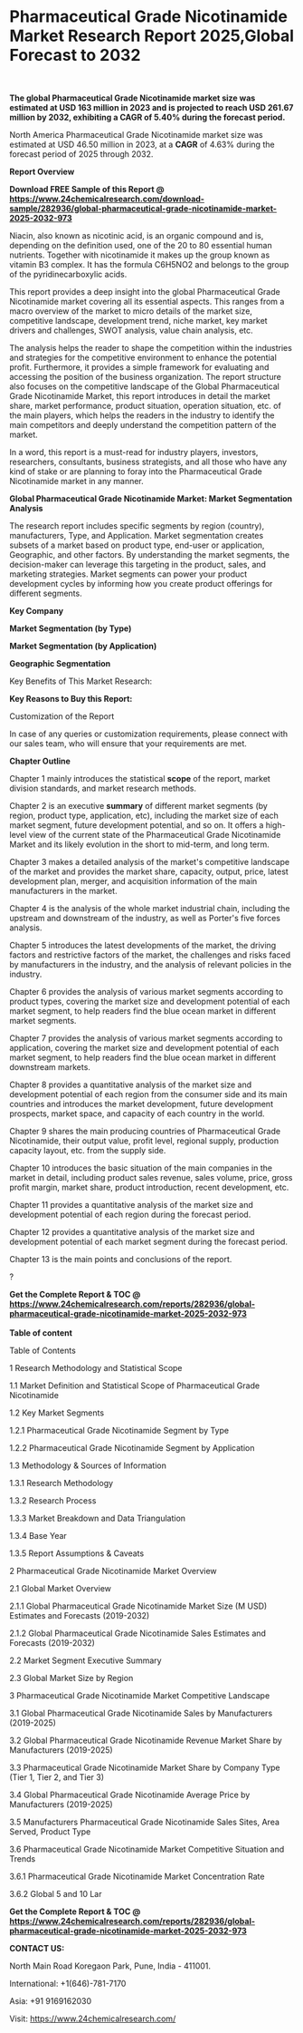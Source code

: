 <h1>Pharmaceutical Grade Nicotinamide Market Research Report 2025,Global Forecast to 2032</h1><br/><p><strong>The global Pharmaceutical Grade Nicotinamide market size was estimated at USD 163 million in 2023 and is projected to reach USD 261.67 million by 2032, exhibiting a <strong>CAGR</strong> of 5.40% during the forecast period.</strong></p><p>North America Pharmaceutical Grade Nicotinamide market size was estimated at USD 46.50 million in 2023, at a <strong>CAGR</strong> of 4.63% during the forecast period of 2025 through 2032.</p><p><strong>Report Overview</strong></p><div><b>Download FREE Sample of this Report @ <a href="https://www.24chemicalresearch.com/download-sample/282936/global-pharmaceutical-grade-nicotinamide-market-2025-2032-973">https://www.24chemicalresearch.com/download-sample/282936/global-pharmaceutical-grade-nicotinamide-market-2025-2032-973</a></b></div><p>Niacin, also known as nicotinic acid, is an organic compound and is, depending on the definition used, one of the 20 to 80 essential human nutrients. Together with nicotinamide it makes up the group known as vitamin B3 complex. It has the formula C6H5NO2 and belongs to the group of the pyridinecarboxylic acids.</p><p>This report provides a deep insight into the global Pharmaceutical Grade Nicotinamide market covering all its essential aspects. This ranges from a macro overview of the market to micro details of the market size, competitive landscape, development trend, niche market, key market drivers and challenges, SWOT analysis, value chain analysis, etc.</p><p>The analysis helps the reader to shape the competition within the industries and strategies for the competitive environment to enhance the potential profit. Furthermore, it provides a simple framework for evaluating and accessing the position of the business organization. The report structure also focuses on the competitive landscape of the Global Pharmaceutical Grade Nicotinamide Market, this report introduces in detail the market share, market performance, product situation, operation situation, etc. of the main players, which helps the readers in the industry to identify the main competitors and deeply understand the competition pattern of the market.</p><p>In a word, this report is a must-read for industry players, investors, researchers, consultants, business strategists, and all those who have any kind of stake or are planning to foray into the Pharmaceutical Grade Nicotinamide market in any manner.</p><p><strong>Global Pharmaceutical Grade Nicotinamide Market: Market Segmentation Analysis</strong></p><p>The research report includes specific segments by region (country), manufacturers, Type, and Application. Market segmentation creates subsets of a market based on product type, end-user or application, Geographic, and other factors. By understanding the market segments, the decision-maker can leverage this targeting in the product, sales, and marketing strategies. Market segments can power your product development cycles by informing how you create product offerings for different segments.</p><p><strong>Key Company</strong></p><p><strong>Market Segmentation (by Type)</strong></p><p><strong>Market Segmentation (<strong>by Application</strong>)</strong></p><p><strong>Geographic Segmentation</strong></p><p>Key Benefits of This Market Research:</p><p><strong>Key <strong>Reasons to Buy</strong> this Report:</strong></p><p>Customization of the Report</p><p>In case of any queries or customization requirements, please connect with our sales team, who will ensure that your requirements are met.</p><p><strong>Chapter Outline</strong></p><p>Chapter 1 mainly introduces the statistical <strong>scope</strong> of the report, market division standards, and market research methods.</p><p>Chapter 2 is an executive <strong>summary</strong> of different market segments (by region, product type, application, etc), including the market size of each market segment, future development potential, and so on. It offers a high-level view of the current state of the Pharmaceutical Grade Nicotinamide Market and its likely evolution in the short to mid-term, and long term.</p><p>Chapter 3 makes a detailed analysis of the market's competitive landscape of the market and provides the market share, capacity, output, price, latest development plan, merger, and acquisition information of the main manufacturers in the market.</p><p>Chapter 4 is the analysis of the whole market industrial chain, including the upstream and downstream of the industry, as well as Porter's five forces analysis.</p><p>Chapter 5 introduces the latest developments of the market, the driving factors and restrictive factors of the market, the challenges and risks faced by manufacturers in the industry, and the analysis of relevant policies in the industry.</p><p>Chapter 6 provides the analysis of various market segments according to product types, covering the market size and development potential of each market segment, to help readers find the blue ocean market in different market segments.</p><p>Chapter 7 provides the analysis of various market segments according to application, covering the market size and development potential of each market segment, to help readers find the blue ocean market in different downstream markets.</p><p>Chapter 8 provides a quantitative analysis of the market size and development potential of each region from the consumer side and its main countries and introduces the market development, future development prospects, market space, and capacity of each country in the world.</p><p>Chapter 9 shares the main producing countries of Pharmaceutical Grade Nicotinamide, their output value, profit level, regional supply, production capacity layout, etc. from the supply side.</p><p>Chapter 10 introduces the basic situation of the main companies in the market in detail, including product sales revenue, sales volume, price, gross profit margin, market share, product introduction, recent development, etc.</p><p>Chapter 11 provides a quantitative analysis of the market size and development potential of each region during the forecast period.</p><p>Chapter 12 provides a quantitative analysis of the market size and development potential of each market segment during the forecast period.</p><p>Chapter 13 is the main points and conclusions of the report.</p><p>? </p><div><b>Get the Complete Report & TOC @ <a href="https://www.24chemicalresearch.com/reports/282936/global-pharmaceutical-grade-nicotinamide-market-2025-2032-973">https://www.24chemicalresearch.com/reports/282936/global-pharmaceutical-grade-nicotinamide-market-2025-2032-973</a></b></div><br><b>Table of content</b><p>Table of Contents<br />
 
 1 Research Methodology and Statistical Scope<br />
 
 1.1 Market Definition and Statistical Scope of Pharmaceutical Grade Nicotinamide<br />
 
 1.2 Key Market Segments<br />
 
 1.2.1 Pharmaceutical Grade Nicotinamide Segment by Type<br />
 
 1.2.2 Pharmaceutical Grade Nicotinamide Segment by Application<br />
 
 1.3 Methodology & Sources of Information<br />
 
 1.3.1 Research Methodology<br />
 
 1.3.2 Research Process<br />
 
 1.3.3 Market Breakdown and Data Triangulation<br />
 
 1.3.4 Base Year<br />
 
 1.3.5 Report Assumptions & Caveats<br />
 
 2 Pharmaceutical Grade Nicotinamide Market Overview<br />
 
 2.1 Global Market Overview<br />
 
 2.1.1 Global Pharmaceutical Grade Nicotinamide Market Size (M USD) Estimates and Forecasts (2019-2032)<br />
 
 2.1.2 Global Pharmaceutical Grade Nicotinamide Sales Estimates and Forecasts (2019-2032)<br />
 
 2.2 Market Segment Executive Summary<br />
 
 2.3 Global Market Size by Region<br />
 
 3 Pharmaceutical Grade Nicotinamide Market Competitive Landscape<br />
 
 3.1 Global Pharmaceutical Grade Nicotinamide Sales by Manufacturers (2019-2025)<br />
 
 3.2 Global Pharmaceutical Grade Nicotinamide Revenue Market Share by Manufacturers (2019-2025)<br />
 
 3.3 Pharmaceutical Grade Nicotinamide Market Share by Company Type (Tier 1, Tier 2, and Tier 3)<br />
 
 3.4 Global Pharmaceutical Grade Nicotinamide Average Price by Manufacturers (2019-2025)<br />
 
 3.5 Manufacturers Pharmaceutical Grade Nicotinamide Sales Sites, Area Served, Product Type<br />
 
 3.6 Pharmaceutical Grade Nicotinamide Market Competitive Situation and Trends<br />
 
 3.6.1 Pharmaceutical Grade Nicotinamide Market Concentration Rate<br />
 
 3.6.2 Global 5 and 10 Lar<br><div><b>Get the Complete Report & TOC @ <a href="https://www.24chemicalresearch.com/reports/282936/global-pharmaceutical-grade-nicotinamide-market-2025-2032-973">https://www.24chemicalresearch.com/reports/282936/global-pharmaceutical-grade-nicotinamide-market-2025-2032-973</a></b></div></p>
 
 <b>CONTACT US:</b><br>
 
 North Main Road Koregaon Park, Pune, India - 411001.<br/>
 
 International: +1(646)-781-7170<br/>
 
 Asia: +91 9169162030<br/>
 
 Visit: <a href="https://www.24chemicalresearch.com/">https://www.24chemicalresearch.com/</a>
 
 <br>